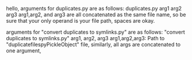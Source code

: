 hello,
 arguments for duplicates.py are as follows:
   duplicates.py arg1 arg2 arg3
    arg1,arg2, and arg3 are all concatenated as the same file name, so be sure that your only operand is your file path, spaces are okay.

 arguments for "convert duplicates to symlinks.py" are as follows:
  "convert duplicates to symlinks.py" arg1, arg2, arg3
    arg1,arg2,arg3: Path to "duplicatefilespyPickleObject" file, similarly, all args are concatenated to one argument,
